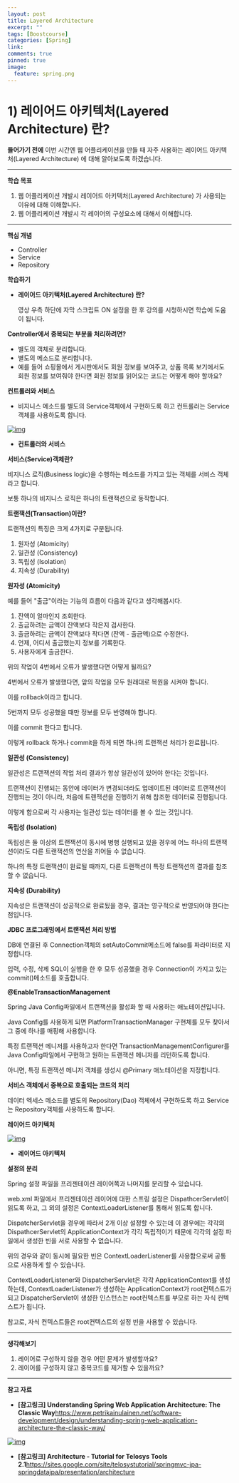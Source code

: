 ```yaml
---
layout: post
title: Layered Architecture
excerpt: ""
tags: [Boostcourse]
categories: [Spring]
link:
comments: true
pinned: true
image:
  feature: spring.png
---
```


# 1) 레이어드 아키텍처(Layered Architecture) 란?



**들어가기 전에**
이번 시간엔 웹 어플리케이션을 만들 때 자주 사용하는 레이어드 아키텍처(Layered Architecture) 에 대해 알아보도록 하겠습니다.





------

**학습 목표**

1. 웹 어플리케이션 개발시 레이어드 아키텍처(Layered Architecture) 가 사용되는 이유에 대해 이해합니다.
2. 웹 어플리케이션 개발시 각 레이어의 구성요소에 대해서 이해합니다.





------

**핵심 개념**

- Controller
- Service
- Repository

 

**학습하기**

- **레이어드 아키텍처(Layered Architecture) 란?**

  영상 우측 하단에 자막 스크립트 ON 설정을 한 후 강의를 시청하시면 학습에 도움이 됩니다.

**Controller에서 중복되는 부분을 처리하려면?**

- 별도의 객체로 분리합니다.
- 별도의 메소드로 분리합니다.
- 예를 들어 쇼핑몰에서 게시판에서도 회원 정보를 보여주고, 상품 목록 보기에서도 회원 정보를 보여줘야 한다면 회원 정보를 읽어오는 코드는 어떻게 해야 할까요?



**컨트롤러와 서비스**

- 비지니스 메소드를 별도의 Service객체에서 구현하도록 하고 컨트롤러는 Service객체를 사용하도록 합니다.

[![img](https://cphinf.pstatic.net/mooc/20180219_85/1519008848012uvMNx_PNG/1.png?type=w760)](https://www.edwith.org/boostcourse-web/lecture/16767/#)

- **컨트롤러와 서비스**


**서비스(Service)객체란?**

비지니스 로직(Business logic)을 수행하는 메소드를 가지고 있는 객체를 서비스 객체라고 합니다.

보통 하나의 비지니스 로직은 하나의 트랜잭션으로 동작합니다.

 

**트랜잭션(Transaction)이란?**

트랜잭션의 특징은 크게 4가지로 구분됩니다.

1. 원자성 (Atomicity)
2. 일관성 (Consistency)
3. 독립성 (Isolation)
4. 지속성 (Durability)

 

**원자성 (Atomicity)**

예를 들어 "출금"이라는 기능의 흐름이 다음과 같다고 생각해봅시다.

1. 잔액이 얼마인지 조회한다.
2. 출금하려는 금액이 잔액보다 작은지 검사한다.
3. 출금하려는 금액이 잔액보다 작다면 (잔액 - 출금액)으로 수정한다.
4. 언제, 어디서 출금했는지 정보를 기록한다.
5. 사용자에게 출금한다.

위의 작업이 4번에서 오류가 발생했다면 어떻게 될까요?

4번에서 오류가 발생했다면, 앞의 작업을 모두 원래대로 복원을 시켜야 합니다.

이를 rollback이라고 합니다.

5번까지 모두 성공했을 때만 정보를 모두 반영해야 합니다.

이를 commit 한다고 합니다.

이렇게 rollback 하거나 commit을 하게 되면 하나의 트랜잭션 처리가 완료됩니다.

 

**일관성 (Consistency)**

일관성은 트랜잭션의 작업 처리 결과가 항상 일관성이 있어야 한다는 것입니다.

트랜잭션이 진행되는 동안에 데이터가 변경되더라도 업데이트된 데이터로 트랜잭션이 진행되는 것이 아니라, 처음에 트랜잭션을 진행하기 위해 참조한 데이터로 진행됩니다.

이렇게 함으로써 각 사용자는 일관성 있는 데이터를 볼 수 있는 것입니다.

 

**독립성 (Isolation)**

독립성은 둘 이상의 트랜잭션이 동시에 병행 실행되고 있을 경우에 어느 하나의 트랜잭션이라도 다른 트랜잭션의 연산을 끼어들 수 없습니다.

하나의 특정 트랜잭션이 완료될 때까지, 다른 트랜잭션이 특정 트랜잭션의 결과를 참조할 수 없습니다.

 

**지속성 (Durability)**

지속성은 트랜잭션이 성공적으로 완료됬을 경우, 결과는 영구적으로 반영되어야 한다는 점입니다.

 

**JDBC 프로그래밍에서 트랜잭션 처리 방법**

DB에 연결된 후 Connection객체의 setAutoCommit메소드에 false를 파라미터로 지정합니다.

입력, 수정, 삭제 SQL이 실행을 한 후 모두 성공했을 경우 Connection이 가지고 있는 commit()메소드를 호출합니다.

 

**@EnableTransactionManagement**

Spring Java Config파일에서 트랜잭션을 활성화 할 때 사용하는 애노테이션입니다.

Java Config를 사용하게 되면 PlatformTransactionManager 구현체를 모두 찾아서 그 중에 하나를 매핑해 사용합니다.

특정 트랜잭션 메니저를 사용하고자 한다면 TransactionManagementConfigurer를 Java Config파일에서 구현하고 원하는 트랜잭션 메니저를 리턴하도록 합니다.

아니면, 특정 트랜잭션 메니저 객체를 생성시 @Primary 애노테이션을 지정합니다.

 

**서비스 객체에서 중복으로 호출되는 코드의 처리**

데이터 엑세스 메소드를 별도의 Repository(Dao) 객체에서 구현하도록 하고 Service는 Repository객체를 사용하도록 합니다.



**레이어드 아키텍처**

[![img](https://cphinf.pstatic.net/mooc/20180219_283/1519009121486u3LkD_PNG/2.png?type=w760)](https://www.edwith.org/boostcourse-web/lecture/16767/#)

- **레이어드 아키텍처**


**설정의 분리**

Spring 설정 파일을 프리젠테이션 레이어쪽과 나머지를 분리할 수 있습니다.

web.xml 파일에서 프리젠테이션 레이어에 대한 스프링 설정은 DispathcerServlet이 읽도록 하고, 그 외의 설정은 ContextLoaderListener를 통해서 읽도록 합니다.

DispatcherServlet을 경우에 따라서 2개 이상 설정할 수 있는데 이 경우에는 각각의 DispathcerServlet의 ApplicationContext가 각각 독립적이기 때문에 각각의 설정 파일에서 생성한 빈을 서로 사용할 수 없습니다.

위의 경우와 같이 동시에 필요한 빈은 ContextLoaderListener를 사용함으로써 공통으로 사용하게 할 수 있습니다.

ContextLoaderListener와 DispatcherServlet은 각각 ApplicationContext를 생성하는데, ContextLoaderListener가 생성하는 ApplicationContext가 root컨텍스트가 되고 DispatcherServlet이 생성한 인스턴스는 root컨텍스트를 부모로 하는 자식 컨텍스트가 됩니다.

참고로, 자식 컨텍스트들은 root컨텍스트의 설정 빈을 사용할 수 있습니다.





------

**생각해보기**

1. 레이어로 구성하지 않을 경우 어떤 문제가 발생할까요?
2. 레이어를 구성하지 않고 중복코드를 제거할 수 있을까요?





------

**참고 자료**

- **[참고링크] Understanding Spring Web Application Architecture: The Classic Way**<https://www.petrikainulainen.net/software-development/design/understanding-spring-web-application-architecture-the-classic-way/>


[![img](https://cphinf.pstatic.net/mooc/20180219_188/1519008743702UsH9R_PNG/B00KXgyAG2IcrCWfDIw2.png?type=mfullfill_199_148)](https://sites.google.com/site/telosystutorial/springmvc-jpa-springdatajpa/presentation/architecture)

- **[참고링크] Architecture - Tutorial for Telosys Tools 2.1**<https://sites.google.com/site/telosystutorial/springmvc-jpa-springdatajpa/presentation/architecture>